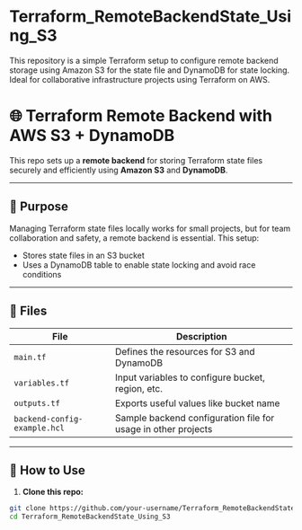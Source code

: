 # Terraform_RemoteBackendState_Using_S3
This repository is a simple Terraform setup to configure remote backend storage using Amazon S3 for the state file and DynamoDB for state locking. Ideal for collaborative infrastructure projects using Terraform on AWS.
# 🌐 Terraform Remote Backend with AWS S3 + DynamoDB

This repo sets up a **remote backend** for storing Terraform state files securely and efficiently using **Amazon S3** and **DynamoDB**.

---

## 📌 Purpose

Managing Terraform state files locally works for small projects, but for team collaboration and safety, a remote backend is essential. This setup:

- Stores state files in an S3 bucket
- Uses a DynamoDB table to enable state locking and avoid race conditions

---

## 📂 Files

| File | Description |
|------|-------------|
| `main.tf` | Defines the resources for S3 and DynamoDB |
| `variables.tf` | Input variables to configure bucket, region, etc. |
| `outputs.tf` | Exports useful values like bucket name |
| `backend-config-example.hcl` | Sample backend configuration file for usage in other projects |

---

## 🚀 How to Use

1. **Clone this repo:**

```bash
git clone https://github.com/your-username/Terraform_RemoteBackendState_Using_S3.git
cd Terraform_RemoteBackendState_Using_S3

